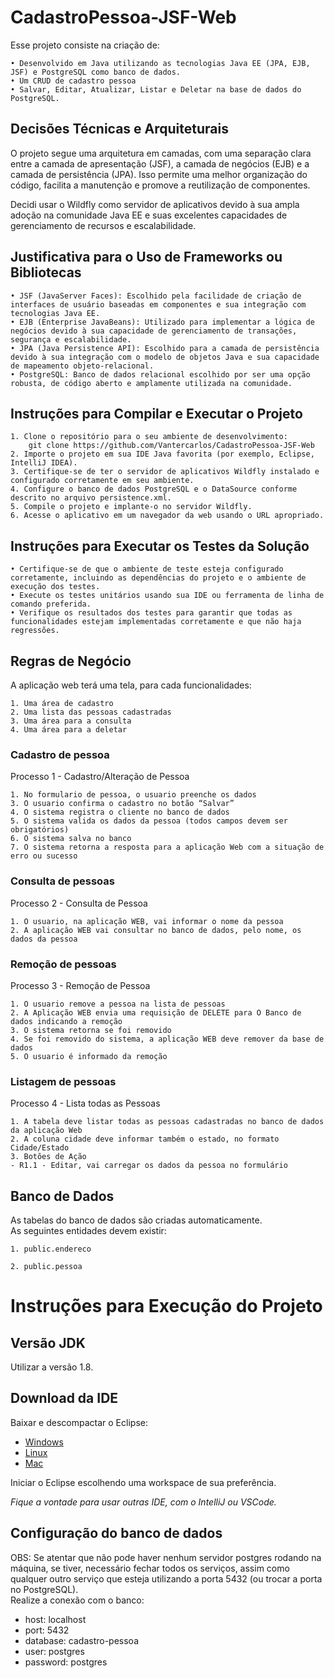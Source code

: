 # CadastroPessoa-JSF-Web

Esse projeto consiste na criação de:

	• Desenvolvido em Java utilizando as tecnologias Java EE (JPA, EJB, JSF) e PostgreSQL como banco de dados.
    • Um CRUD de cadastro pessoa
    • Salvar, Editar, Atualizar, Listar e Deletar na base de dados do PostgreSQL.
	
## Decisões Técnicas e Arquiteturais
O projeto segue uma arquitetura em camadas, com uma separação clara entre a camada de apresentação (JSF), 
a camada de negócios (EJB) e a camada de persistência (JPA). Isso permite uma melhor organização do código, 
facilita a manutenção e promove a reutilização de componentes.

Decidi usar o Wildfly como servidor de aplicativos devido à sua ampla adoção na comunidade Java EE 
e suas excelentes capacidades de gerenciamento de recursos e escalabilidade.

## Justificativa para o Uso de Frameworks ou Bibliotecas
	• JSF (JavaServer Faces): Escolhido pela facilidade de criação de interfaces de usuário baseadas em componentes e sua integração com tecnologias Java EE.
	• EJB (Enterprise JavaBeans): Utilizado para implementar a lógica de negócios devido à sua capacidade de gerenciamento de transações, segurança e escalabilidade.
	• JPA (Java Persistence API): Escolhido para a camada de persistência devido à sua integração com o modelo de objetos Java e sua capacidade de mapeamento objeto-relacional.
	• PostgreSQL: Banco de dados relacional escolhido por ser uma opção robusta, de código aberto e amplamente utilizada na comunidade.
	
## Instruções para Compilar e Executar o Projeto
	1. Clone o repositório para o seu ambiente de desenvolvimento:
		git clone https://github.com/Vantercarlos/CadastroPessoa-JSF-Web
	2. Importe o projeto em sua IDE Java favorita (por exemplo, Eclipse, IntelliJ IDEA).
	3. Certifique-se de ter o servidor de aplicativos Wildfly instalado e configurado corretamente em seu ambiente.
	4. Configure o banco de dados PostgreSQL e o DataSource conforme descrito no arquivo persistence.xml.
	5. Compile o projeto e implante-o no servidor Wildfly.
	6. Acesse o aplicativo em um navegador da web usando o URL apropriado.
	
## Instruções para Executar os Testes da Solução
	• Certifique-se de que o ambiente de teste esteja configurado corretamente, incluindo as dependências do projeto e o ambiente de execução dos testes.
	• Execute os testes unitários usando sua IDE ou ferramenta de linha de comando preferida.
	• Verifique os resultados dos testes para garantir que todas as funcionalidades estejam implementadas corretamente e que não haja regressões.

## Regras de Negócio

A aplicação web terá uma tela, para cada funcionalidades:

    1. Uma área de cadastro
    2. Uma lista das pessoas cadastradas
    3. Uma área para a consulta
	4. Uma área para a deletar

### Cadastro de pessoa

Processo 1 - Cadastro/Alteração de Pessoa

    1. No formulario de pessoa, o usuario preenche os dados
    3. O usuario confirma o cadastro no botão “Salvar”
    4. O sistema registra o cliente no banco de dados
    5. O sistema valida os dados da pessoa (todos campos devem ser obrigatórios)
    6. O sistema salva no banco
    7. O sistema retorna a resposta para a aplicação Web com a situação de erro ou sucesso
	
### Consulta de pessoas

Processo 2 - Consulta de Pessoa

    1. O usuario, na aplicação WEB, vai informar o nome da pessoa
    2. A aplicação WEB vai consultar no banco de dados, pelo nome, os dados da pessoa
	
### Remoção de pessoas

Processo 3 - Remoção de Pessoa

    1. O usuario remove a pessoa na lista de pessoas
    2. A Aplicação WEB envia uma requisição de DELETE para O Banco de dados indicando a remoção
    3. O sistema retorna se foi removido
    4. Se foi removido do sistema, a aplicação WEB deve remover da base de dados
    5. O usuario é informado da remoção

### Listagem de pessoas

Processo 4 - Lista todas as Pessoas
	
	1. A tabela deve listar todas as pessoas cadastradas no banco de dados da aplicação Web
	2. A coluna cidade deve informar também o estado, no formato Cidade/Estado
	3. Botões de Ação
	- R1.1 - Editar, vai carregar os dados da pessoa no formulário


## Banco de Dados
As tabelas do banco de dados são criadas automaticamente.  
As seguintes entidades devem existir:  

	1. public.endereco

	2. public.pessoa


# Instruções para Execução do Projeto

## Versão JDK
Utilizar a versão 1.8.

## Download da IDE
Baixar e descompactar o Eclipse:

- [Windows][eclipse-windows]
- [Linux][eclipse-linux]
- [Mac][eclipse-mac]

Iniciar o Eclipse escolhendo uma workspace de sua preferência.

*Fique a vontade para usar outras IDE, com o IntelliJ ou VSCode.*

## Configuração do banco de dados

OBS: Se atentar que não pode haver nenhum servidor postgres rodando na máquina, se tiver, necessário fechar todos os serviços, assim como
qualquer outro serviço que esteja utilizando a porta 5432 (ou trocar a porta no PostgreSQL).  
Realize a conexão com o banco:
- host: localhost
- port: 5432
- database: cadastro-pessoa
- user: postgres
- password: postgres

[eclipse-windows]: https://www.eclipse.org/downloads/download.php?file=/technology/epp/downloads/release/2020-03/R/eclipse-jee-2020-03-R-incubation-win32-x86_64.zip
[eclipse-linux]: https://www.eclipse.org/downloads/download.php?file=/technology/epp/downloads/release/2020-03/R/eclipse-jee-2020-03-R-incubation-linux-gtk-x86_64.tar.gz
[eclipse-mac]: https://www.eclipse.org/downloads/download.php?file=/technology/epp/downloads/release/2020-03/R/eclipse-jee-2020-03-R-incubation-macosx-cocoa-x86_64.dmg


